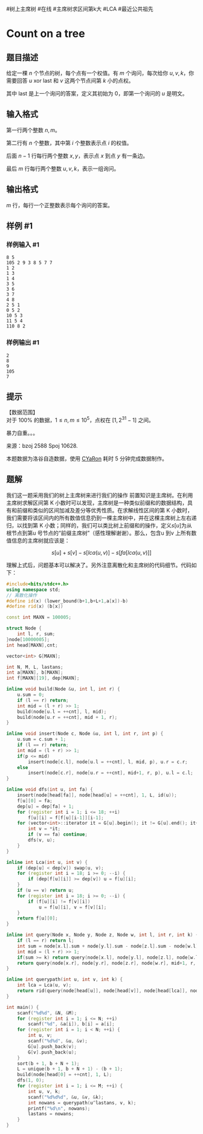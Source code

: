 #树上主席树 #在线 #主席树求区间第k大 #LCA #最近公共祖先
# Count on a tree

## 题目描述

给定一棵 $n$ 个节点的树，每个点有一个权值。有 $m$ 个询问，每次给你 $u,v,k$，你需要回答 $u \text{ xor last}$ 和 $v$ 这两个节点间第 $k$ 小的点权。  

其中 $\text{last}$ 是上一个询问的答案，定义其初始为 $0$，即第一个询问的 $u$ 是明文。

## 输入格式

第一行两个整数 $n,m$。

第二行有 $n$ 个整数，其中第 $i$ 个整数表示点 $i$ 的权值。

后面 $n-1$ 行每行两个整数 $x,y$，表示点 $x$ 到点 $y$ 有一条边。

最后 $m$ 行每行两个整数 $u,v,k$，表示一组询问。

## 输出格式

$m$ 行，每行一个正整数表示每个询问的答案。

## 样例 #1

### 样例输入 #1

```
8 5
105 2 9 3 8 5 7 7
1 2
1 3
1 4
3 5
3 6
3 7
4 8
2 5 1
0 5 2
10 5 3
11 5 4
110 8 2
```

### 样例输出 #1

```
2
8
9
105
7
```

## 提示

【数据范围】  
对于 $100\%$ 的数据，$1\le n,m \le 10^5$，点权在 $[1, 2 ^ {31} - 1]$ 之间。

暴力自重。。。

来源：bzoj 2588 Spoj 10628.

本题数据为洛谷自造数据，使用 [CYaRon](https://github.com/luogu-dev/cyaron) 耗时 5 分钟完成数据制作。

## 题解
我们这一题采用我们的树上主席树来进行我们的操作
前置知识是主席树。在利用主席树求解区间第 K 小数时可以发现，主席树是一种类似前缀和的数据结构，具有和前缀和类似的区间加减及差分等优秀性质。在求解线性区间的第 K 小数时，我们需要将该区间内的所有数值信息扔到一棵主席树中，并在这棵主席树上左右递归，以找到第 K 小数；同样的，我们可以类比树上前缀和的操作，定义$s[u]$为从根节点到第u 号节点的“前缀主席树”（感性理解谢谢）。那么，包含u 到v 上所有数值信息的主席树就应该是：

$$s[u]+s[v]−s[lca(u,v)]−s[fa[lca(u,v)]]$$

理解上式后，问题基本可以解决了。另外注意离散化和主席树的代码细节。代码如下：
```cpp
#include<bits/stdc++.h>
using namespace std;
// 离散化操作
#define id(x) (lower_bound(b+1,b+L+1,a[x])-b)
#define rid(x) (b[x])

const int MAXN = 100005;

struct Node {
    int l, r, sum;
}node[10000005];
int head[MAXN],cnt;

vector<int> G[MAXN];

int N, M, L, lastans;
int a[MAXN], b[MAXN];
int f[MAXN][19], dep[MAXN];

inline void build(Node &u, int l, int r) {
    u.sum = 0;
    if (l == r) return;
    int mid = (l + r) >> 1;
    build(node[u.l = ++cnt], l, mid);
    build(node[u.r = ++cnt], mid + 1, r);
}

inline void insert(Node c, Node &u, int l, int r, int p) {
    u.sum = c.sum + 1;
    if (l == r) return;
    int mid = (l + r) >> 1;
    if(p <= mid)
        insert(node[c.l], node[u.l = ++cnt], l, mid, p), u.r = c.r;
    else
        insert(node[c.r], node[u.r = ++cnt], mid+1, r, p), u.l = c.l;
}

inline void dfs(int u, int fa) {
    insert(node[head[fa]], node[head[u] = ++cnt], 1, L, id(u));
    f[u][0] = fa;
    dep[u] = dep[fa] + 1;
    for (register int i = 1; i <= 18; ++i)
        f[u][i] = f[f[u][i-1]][i-1];
    for (vector<int>::iterator it = G[u].begin(); it != G[u].end(); it++) {
        int v = *it;
        if (v == fa) continue;
        dfs(v, u);
    }
}

inline int Lca(int u, int v) {
    if (dep[u] < dep[v]) swap(u, v);
    for (register int i = 18; i >= 0; --i) {
        if (dep[f[u][i]] >= dep[v]) u = f[u][i];
    }
    if (u == v) return u;
    for (register int i = 18; i >= 0; --i) {
        if (f[u][i] != f[v][i])
            u = f[u][i], v = f[v][i];
    }
    return f[u][0];
}

inline int query(Node x, Node y, Node z, Node w, int l, int r, int k) {
    if (l == r) return l;
    int sum = node[x.l].sum + node[y.l].sum - node[z.l].sum - node[w.l].sum;
    int mid = (l + r) >> 1;
    if(sum >= k) return query(node[x.l], node[y.l], node[z.l], node[w.l], l, mid, k);
    return query(node[x.r], node[y.r], node[z.r], node[w.r], mid+1, r, k - sum);
}

inline int querypath(int u, int v, int k) {
    int lca = Lca(u, v);
    return rid(query(node[head[u]], node[head[v]], node[head[lca]], node[head[f[lca][0]]], 1, L, k));
}

int main() {
    scanf("%d%d", &N, &M);
    for (register int i = 1; i <= N; ++i)
        scanf("%d", &a[i]), b[i] = a[i];
    for (register int i = 1; i < N; ++i) {
        int u, v;
        scanf("%d%d", &u, &v);
        G[u].push_back(v);
        G[v].push_back(u);
    }
    sort(b + 1, b + N + 1);
    L = unique(b + 1, b + N + 1) - (b + 1);
    build(node[head[0] = ++cnt], 1, L);
    dfs(1, 0);
    for (register int i = 1; i <= M; ++i) {
        int u, v, k;
        scanf("%d%d%d", &u, &v, &k);
        int nowans = querypath(u^lastans, v, k);
        printf("%d\n", nowans);
        lastans = nowans;
    }
}
```